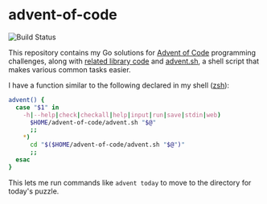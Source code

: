 # advent-of-code

![Build Status](https://storage.googleapis.com/derat-build-badges/213a5a5e-f1c2-4738-abdf-0fb0a4a3dab4.svg)

This repository contains my Go solutions for [Advent of Code] programming
challenges, along with [related library code](./lib) and
[advent.sh](./advent.sh), a shell script that makes various common tasks easier.

I have a function similar to the following declared in my shell ([zsh]):

```sh
advent() {
  case "$1" in
    -h|--help|check|checkall|help|input|run|save|stdin|web)
      $HOME/advent-of-code/advent.sh "$@"
      ;;
    *)
      cd "$($HOME/advent-of-code/advent.sh "$@")"
      ;;
  esac
}
```

This lets me run commands like `advent today` to move to the directory for
today's puzzle.

[Advent of Code]: https://adventofcode.com/
[zsh]: https://en.wikipedia.org/wiki/Z_shell
